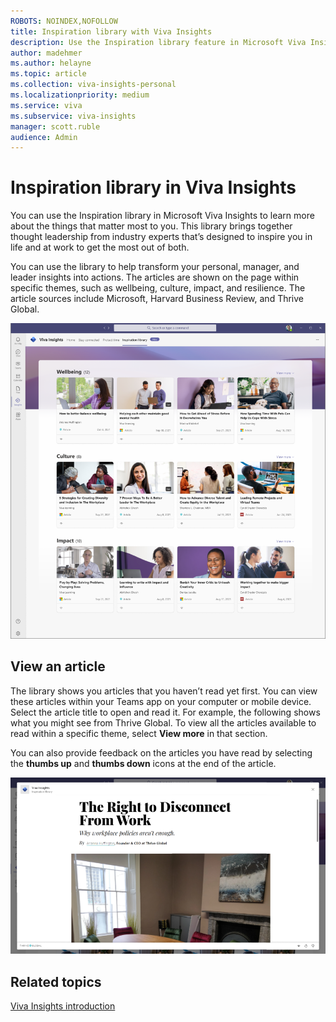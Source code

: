 ```yaml
---
ROBOTS: NOINDEX,NOFOLLOW
title: Inspiration library with Viva Insights 
description: Use the Inspiration library feature in Microsoft Viva Insights
author: madehmer
ms.author: helayne
ms.topic: article
ms.collection: viva-insights-personal
ms.localizationpriority: medium 
ms.service: viva
ms.subservice: viva-insights
manager: scott.ruble
audience: Admin
---
```


# Inspiration library in Viva Insights

You can use the Inspiration library in Microsoft Viva Insights to learn more about the things that matter most to you. This library brings together thought leadership from industry experts that’s designed to inspire you in life and at work to get the most out of both.

You can use the library to help transform your personal, manager, and leader insights into actions. The articles are shown on the page within specific themes, such as wellbeing, culture, impact, and resilience. The article sources include Microsoft, Harvard Business Review, and Thrive Global.

![Inspiration library page.](Images/inspire.png)

## View an article

The library shows you articles that you haven’t read yet first. You can view these articles within your Teams app on your computer or mobile device. Select the article title to open and read it. For example, the following shows what you might see from Thrive Global. To view all the articles available to read within a specific theme, select **View more** in that section.

You can also provide feedback on the articles you have read by selecting the **thumbs up** and **thumbs down** icons at the end of the article.

![Inspiration story details.](Images/inspire-2.png)

## Related topics

[Viva Insights introduction](viva-teams-app.md)
